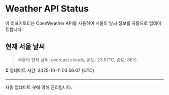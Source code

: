 
# Weather API Status

이 리포지토리는 OpenWeather API를 사용하여 서울의 날씨 정보를 자동으로 업데이트합니다.

## 현재 서울 날씨
> 서울의 현재 날씨: overcast clouds, 온도: 23.97°C, 습도: 88%

⏳ 업데이트 시간: 2025-10-11 03:56:07 (UTC)

---
자동 업데이트 봇에 의해 관리됩니다.
